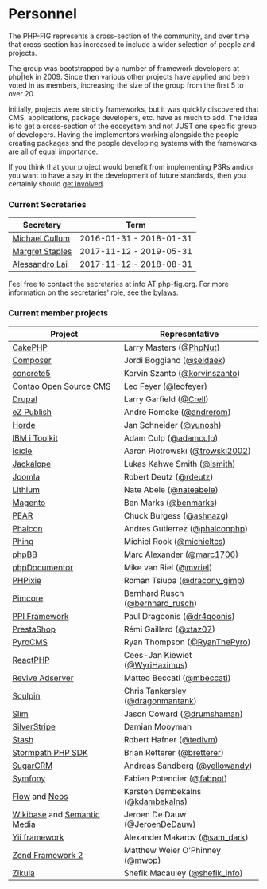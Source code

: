 # Personnel

<p class="lead_in">
The PHP-FIG represents a cross-section of the community, and over time that cross-section has increased to include a wider selection of people and projects.
</p>

The group was bootstrapped by a number of framework developers at php\|tek in 2009. Since then various other projects have applied and been voted in as members, increasing the size of the group from the first 5 to over 20.

Initially, projects were strictly frameworks, but it was quickly discovered that CMS, applications, package developers, etc. have as much to add. The idea is to get a cross-section of the ecosystem and not JUST one specific group of developers. Having the implementors working alongside the people creating packages and the people developing systems with the frameworks are all of equal importance.

If you think that your project would benefit from implementing PSRs and/or you want to have a say in the development of future standards, then you certainly should [get involved](http://www.php-fig.org/get-involved).

### Current Secretaries

| Secretary                                             | Term                    |
|-------------------------------------------------------|-------------------------|
| [Michael Cullum](https://twitter.com/michaelcullumuk) | 2016-01-31 - 2018-01-31 |
| [Margret Staples](https://twitter.com/dead_lugosi)    | 2017-11-12 - 2019-05-31 |
| [Alessandro Lai](https://twitter.com/AlessandroLai)   | 2017-11-12 - 2018-08-31 |

Feel free to contact the secretaries at info AT php-fig.org. For more information on the secretaries' role, see the [bylaws](/bylaws).

### Current member projects

| Project                                                                                    | Representative          |
|--------------------------------------------------------------------------------------------|-------------------------|
| [CakePHP](http://cakephp.org)                                                              | Larry Masters ([@PhpNut](http://twitter.com/PhpNut)) 
| [Composer](http://getcomposer.org)                                                         | Jordi Boggiano ([@seldaek](http://twitter.com/seldaek))    
| [concrete5](http://www.concrete5.org)                                                      | Korvin Szanto ([@korvinszanto](http://twitter.com/korvinszanto))   
| [Contao Open Source CMS](https://contao.org)                                               | Leo Feyer ([@leofeyer](http://twitter.com/leofeyer)) 
| [Drupal](http://drupal.org)                                                                | Larry Garfield ([@Crell](http://twitter.com/Crell))  
| [eZ Publish](http://ez.no)                                                                 | Andre Romcke ([@andrerom](http://twitter.com/andrerom)) 
| [Horde](http://www.horde.org)                                                              | Jan Schneider ([@yunosh](https://twitter.com/yunosh))   
| [IBM i Toolkit](https://github.com/zendtech/IbmiToolkit)                                   | Adam Culp ([@adamculp](https://twitter.com/adamculp)) 
| [Icicle](https://icicle.io)                                                                | Aaron Piotrowski ([@trowski2002](https://twitter.com/trowski2002))  
| [Jackalope](http://jackalope.github.com)                                                   | Lukas Kahwe Smith ([@lsmith](http://twitter.com/lsmith))   
| [Joomla](http://www.joomla.org)                                                            | Robert Deutz ([@rdeutz](https://twitter.com/rdeutz))  
| [Lithium](http://li3.me)                                                                   | Nate Abele ([@nateabele](http://twitter.com/nateabele)) 
| [Magento](http://magento.com)                                                              | Ben Marks ([@benmarks](http://twitter.com/benmarks)) 
| [PEAR](http://pear.php.net)                                                                | Chuck Burgess ([@ashnazg](http://twitter.com/ashnazg))    
| [Phalcon](http://www.phalconphp.com)                                                       | Andres Gutierrez ([@phalconphp](http://twitter.com/phalconphp)) 
| [Phing](http://www.phing.info)                                                             | Michiel Rook ([@michieltcs](http://twitter.com/michieltcs))   
| [phpBB](http://www.phpbb.com)                                                              | Marc Alexander ([@marc1706](https://twitter.com/marc1706))  
| [phpDocumentor](http://www.phpdoc.org)                                                     | Mike van Riel ([@mvriel](http://twitter.com/mvriel))  
| [PHPixie](http://phpixie.com)                                                              | Roman Tsiupa ([@dracony_gimp](http://twitter.com/dracony_gimp))   
| [Pimcore](http://www.pimcore.org)                                                          | Bernhard Rusch ([@bernhard_rusch](http://twitter.com/bernhard_rusch)) 
| [PPI Framework](https://github.com/ppi)                                                    | Paul Dragoonis ([@dr4goonis](http://twitter.com/dr4goonis))   
| [PrestaShop](http://www.prestashop.com)                                                    | R&eacute;mi Gaillard ([@xtaz07](http://twitter.com/xtaz07))    
| [PyroCMS](http://www.pyrocms.com)                                                          | Ryan Thompson ([@RyanThePyro](http://twitter.com/RyanThePyro)) 
| [ReactPHP](http://reactphp.org)                                                            | Cees-Jan Kiewiet ([@WyriHaximus](http://twitter.com/WyriHaximus)) 
| [Revive Adserver](http://www.revive-adserver.com)                                          | Matteo Beccati ([@mbeccati](http://twitter.com/mbeccati))    
| [Sculpin](https://sculpin.io)                                                              | Chris Tankersley ([@dragonmantank](http://twitter.com/dragonmantank)) 
| [Slim](http://www.slimframework.com)                                                       | Jason Coward ([@drumshaman](http://twitter.com/drumshaman))    
| [SilverStripe](http://www.silverstripe.org)                                                | Damian Mooyman  
| [Stash](http://www.tedivm.com/stash)                                                       | Robert Hafner ([@tedivm](http://twitter.com/tedivm))   
| [Stormpath PHP SDK](http://www.stormpath.com)                                              | Brian Retterer ([@bretterer](http://twitter.com/bretterer)) 
| [SugarCRM](http://developers.sugarcrm.com/wordpress)                                       | Andreas Sandberg ([@yellowandy](http://twitter.com/yellowandy)) 
| [Symfony](http://www.symfony.com)                                                          | Fabien Potencier ([@fabpot](http://twitter.com/fabpot)) 
| [Flow](http://flow.typo3.org) and [Neos](http://neos.io)                                   | Karsten Dambekalns ([@kdambekalns](http://twitter.com/kdambekalns))    
| [Wikibase](http://www.wikiba.se) and [Semantic Media](http://www.semantic-mediawiki.org)   | Jeroen De Dauw ([@JeroenDeDauw](https://twitter.com/JeroenDeDauw))    
| [Yii framework](http://www.yiiframework.com)                                               | Alexander Makarov ([@sam_dark](http://twitter.com/sam_dark))   
| [Zend Framework 2](http://framework.zend.com)                                              | Matthew Weier O'Phinney  ([@mwop](https://twitter.com/mwop))   
| [Zikula](https://github.com/zikula)                                                        | Shefik Macauley ([@shefik_info](http://twitter.com/shefik_info))  
